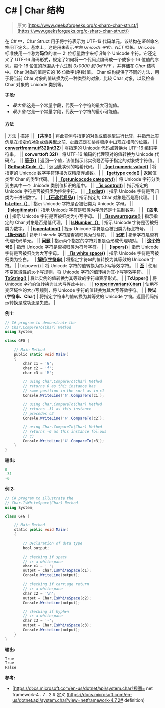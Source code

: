 # C# | Char 结构

> 原文:[https://www.geeksforgeeks.org/c-sharp-char-struct/](https://www.geeksforgeeks.org/c-sharp-char-struct/)

在 C# 中，Char Struct 用于将字符表示为 UTF-16 代码单元。该结构在*系统*命名空间下定义。基本上，这是用来表示*中的 Unicode 字符。NET* 框架。Unicode 标准使用一个称为**码位**的唯一 21 位标量数字来标识每个 Unicode 字符。它还定义了 UTF-16 编码形式，规定了如何将一个代码点编码成一个或多个 16 位值的序列。每个 16 位值的范围从十六进制 *0x0000 到 0xFFFF* ，并存储在 *Char* 结构中。Char 对象的值是它的 16 位数字(序数)值。
Char 结构提供了不同的方法，用于将当前 Char 对象的值转换为另一种类型的对象，比较 Char 对象，以及检查 Char 对象的 Unicode 类别等。

**字段:**

*   *最大值*:这是一个常量字段，代表一个字符的最大可能值。
*   *最小值*:它是一个常量字段，代表一个字符的最小可能值。

#### 方法

| 方法 | 描述 |
| **[【共享()](https://www.geeksforgeeks.org/c-char-compareto-method/)** | 将此实例与指定的对象或值类型进行比较，并指示此实例是在指定的对象或值类型之前、之后还是在排序顺序中出现在相同的位置。 |
| **[convertfrommutf32(Int32)](https://www.geeksforgeeks.org/c-char-convertfromutf32int32-method/)** | 将指定的 Unicode 代码点转换为 UTF-16 编码字符串。 |
| **converttoft 32()** | 将 UTF-16 编码的代理项对的值转换为 Unicode 代码点。 |
| **[等于()](https://www.geeksforgeeks.org/c-char-equals-method/)** | 返回一个值，该值指示此实例是否等于指定的对象或字符值。 |
| **[GethashCode（）](https://www.geeksforgeeks.org/c-char-gethashcode-method-with-examples/)** | 返回此实例的哈希代码。 |
| **[【get numeric value()](https://www.geeksforgeeks.org/c-char-getnumericvalue-method/)** | 将指定的 Unicode 数字字符转换为双精度浮点数。 |
| **[【gettype code()](https://www.geeksforgeeks.org/c-char-gettypecode-method-with-examples/)** | 返回值类型 Char 的类型代码。 |
| **[【getunicocode category()](https://www.geeksforgeeks.org/c-char-getunicodecategorystring-int32-method-with-examples/)** | 将 Unicode 字符分类到由其中一个 Unicode 类别值标识的组中。 |
| **[【is control()](https://www.geeksforgeeks.org/c-char-iscontrolstring-int32-method/)** | 指示指定的 Unicode 字符是否被归类为控制字符。 |
| **[【isdigt()](https://www.geeksforgeeks.org/c-char-isdigit-method/)** | 指示 Unicode 字符是否归类为十进制数字。 |
| **[【石盐代用品()](https://www.geeksforgeeks.org/c-char-ishighsurrogatestring-int32-method/)** | 指示指定的 Char 对象是否是高代理。 |
| **[IsLetter（）](https://www.geeksforgeeks.org/c-char-isletter-method/)** | 指示 Unicode 字符是否被归类为 Unicode 字母。 |
| **[【islegitimate()](https://www.geeksforgeeks.org/c-char-isletterordigit-method/)** | 指示 Unicode 字符是归类为字母还是十进制数字。 |
| **[【岛电()](https://www.geeksforgeeks.org/c-char-islower-method/)** | 指示 Unicode 字符是否被归类为小写字母。 |
| **[【isowsurrogate()](https://www.geeksforgeeks.org/c-char-islowsurrogatestring-int32-method/)** | 指示指定的 Char 对象是否是低代理。 |
| **[IsNumber（）](https://www.geeksforgeeks.org/c-char-isnumber-method/)** | 指示 Unicode 字符是否被归类为数字。 |
| **[ispentation()](https://www.geeksforgeeks.org/c-char-ispunctuation-method/)** | 指示 Unicode 字符是否被归类为标点符号。 |
| **[【拆分器()](https://www.geeksforgeeks.org/c-char-isseparator-method/)** | 指示 Unicode 字符是否被归类为分隔符。 |
| **[发布](https://www.geeksforgeeks.org/c-char-issurrogatestring-int32-method/)** | 指示字符是否有代理代码单元。 |
| **[问题](https://www.geeksforgeeks.org/c-char-issurrogatepairstring-int32-method/)** | 指示两个指定的字符对象是否形成代理项对。 |
| **[这个符号()](https://www.geeksforgeeks.org/c-char-issymbol-method/)** | 指示 Unicode 字符是否被归类为符号字符。 |
| **[【ispers()](https://www.geeksforgeeks.org/c-char-isupper-method/)** | 指示 Unicode 字符是否被归类为大写字母。 |
| **[【is white space()](https://www.geeksforgeeks.org/c-char-iswhitespace-method/)** | 指示 Unicode 字符是否被归类为空白。 |
| **[解析(字符串)](https://www.geeksforgeeks.org/c-char-parsestring-method/)** | 将指定字符串的值转换为其等效的 Unicode 字符。 |
| tolpower() | 将 Unicode 字符的值转换为其小写等效字符。 |
| **[至](https://www.geeksforgeeks.org/c-char-tolowerinvariantchar-method/)** | 使用不变区域性的大小写规则，将 Unicode 字符的值转换为其小写等效字符。 |
| **[ToString()](https://www.geeksforgeeks.org/c-char-tostring-method/)** | 将此实例的值转换为其等效的字符串表示形式。 |
| **ToUpper()** | 将 Unicode 字符的值转换为其大写等效字符。 |
| **[to pperinvariant(Char)](https://www.geeksforgeeks.org/c-char-toupperinvariantchar-method/)** | 使用不变区域性的大小写规则，将 Unicode 字符的值转换为其大写等效字符。 |
| **尝试(字符串、Char)** | 将指定字符串的值转换为其等效的 Unicode 字符。返回代码指示转换是成功还是失败。 |

**例 1:**

```cs
// C# program to demonstrate the
// Char.CompareTo(Char) Method
using System;

class GFG {

    // Main Method
    public static void Main()
    {
        char c1 = 'G';
        char c2 = 'f';
        char c3 = 'M';

        // using Char.CompareTo(Char) Method
        // returns 0 as this instance has
        // same position in the sort as in c1
        Console.WriteLine('G'.CompareTo(c1));

        // using Char.CompareTo(Char) Method
        // returns -31 as this instance
        // precedes c2
        Console.WriteLine('G'.CompareTo(c2));

        // using Char.CompareTo(Char) Method
        // returns -6 as this instance follows
        // c3
        Console.WriteLine('G'.CompareTo(c3));
    }
}
```

**输出:**

```cs
0
-31
-6

```

**例 2:**

```cs
// C# program to illustrate the
// Char.IsWhiteSpace(Char) Method
using System;

class GFG {

    // Main Method
    static public void Main()
    {

        // Declaration of data type
        bool output;

        // checking if space
        // is a whitespace
        char c1 = ' ';
        output = Char.IsWhiteSpace(c1);
        Console.WriteLine(output);

        // checking if carriage return
        // is a whitespace
        char c2 = '\n';
        output = Char.IsWhiteSpace(c2);
        Console.WriteLine(output);

        // checking if hyphen
        // is a whitespace
        char c3 = '-';
        output = Char.IsWhiteSpace(c3);
        Console.WriteLine(output);
    }
}
```

**输出:**

```cs
True
True
False

```

**参考:**

*   [https://docs.microsoft.com/en-us/dotnet/api/system.char?视图= net framework-4 . 7 . 2 # 定义](https://docs.microsoft.com/en-us/dotnet/api/system.char?view=netframework-4.7.2# definition)